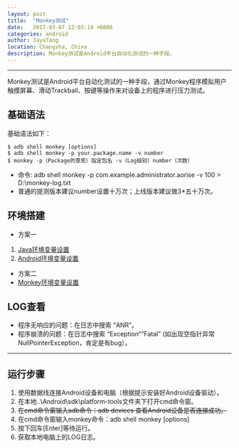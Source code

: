 ```yaml
---
layout: post
title:  "Monkey测试"
date:   2017-03-07 13:05:14 +0800
categories: android
author: JayaTang
location: Changsha, China
description: Monkey测试是Android平台自动化测试的一种手段。
---
```

---
Monkey测试是Android平台自动化测试的一种手段，通过Monkey程序模拟用户触摸屏幕、滑动Trackball、按键等操作来对设备上的程序进行压力测试。

## 基础语法
基础语法如下：  
```
$ adb shell monkey [options]  
$ adb shell monkey -p your.package.name -v number  
$ monkey -p（Package的意思）指定包名 -v（Log级别）number（次数）
```
- 命令: adb shell monkey -p com.example.administrator.aorise -v 100 > D:\monkey-log.txt
- 普通的提测版本建议number设置十万次；上线版本建议做3*五十万次。

## 环境搭建
- 方案一
1. [Java环境变量设置](http://jingyan.baidu.com/article/02027811629b941bcc9ce521.html/)
1. [Android环境变量设置](http://jingyan.baidu.com/article/09ea3ede1b4df6c0aede39ab.html/)
- 方案二
- [Monkey环境变量设置](http://jingyan.baidu.com/article/14bd256e2b190bbb6d261228.html/)  

## LOG查看
- 程序无响应的问题：在日志中搜索 “ANR”。
- 程序崩溃的问题：在日志中搜索 “Exception”“Fatal” (如出现空指针异常 NullPointerException，肯定是有bug）。

---

## 运行步骤
1. 使用数据线连接Android设备和电脑（根据提示安装好Android设备驱动）。
2. 在本地..\Android\sdk\platform-tools文件夹下打开cmd命令窗。
3. ~~在cmd命令窗输入adb命令：adb devices 查看Android设备是否连接成功。~~
3. 在cmd命令窗输入monkey命令：adb shell monkey [options]
4. 按下回车[Enter]等待运行。
5. 获取本地电脑上的LOG日志。
